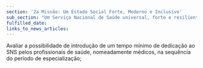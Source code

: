 ```yaml
---
section: '2a Missão: Um Estado Social Forte, Moderno e Inclusivo'
sub_section: "Um Serviço Nacional de Saúde universal, forte e resiliente"
fulfilled_date:
links_to_news_articles:
---
```


Avaliar a possibilidade de introdução de um tempo mínimo de dedicação ao SNS pelos profissionais de saúde, nomeadamente médicos, na sequência do período de especialização;
